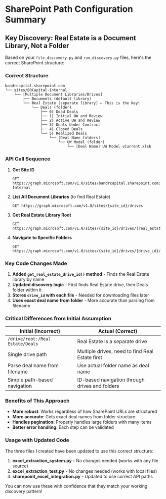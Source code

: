 # SharePoint Path Configuration Summary

## Key Discovery: Real Estate is a Document Library, Not a Folder

Based on your `file_discovery.py` and `run_discovery.py` files, here's the correct SharePoint structure:

### Correct Structure

```
bandrcapital.sharepoint.com
└── sites/BRCapital-Internal
    └── [Multiple Document Libraries/Drives]
        ├── Documents (default library)
        └── Real Estate (separate library) ← This is the key!
            └── Deals (folder)
                ├── 0) Dead Deals
                ├── 1) Initial UW and Review
                ├── 2) Active UW and Review
                ├── 3) Deals Under Contract
                ├── 4) Closed Deals
                └── 5) Realized Deals
                    └── [Deal Name folders]
                        └── UW Model (folder)
                            └── [Deal Name] UW Model vCurrent.xlsb
```

### API Call Sequence

1. **Get Site ID**

   ```
   GET https://graph.microsoft.com/v1.0/sites/bandrcapital.sharepoint.com:/sites/BRCapital-Internal
   ```

2. **List All Document Libraries** (to find Real Estate)

   ```
   GET https://graph.microsoft.com/v1.0/sites/{site_id}/drives
   ```

3. **Get Real Estate Library Root**

   ```
   GET https://graph.microsoft.com/v1.0/sites/{site_id}/drives/{real_estate_drive_id}/root/children
   ```

4. **Navigate to Specific Folders**
   ```
   GET https://graph.microsoft.com/v1.0/sites/{site_id}/drives/{drive_id}/items/{folder_id}/children
   ```

### Key Code Changes Made

1. **Added `get_real_estate_drive_id()` method** - Finds the Real Estate library by name
2. **Updated discovery logic** - First finds Real Estate drive, then Deals folder within it
3. **Stores `drive_id` with each file** - Needed for downloading files later
4. **Uses exact deal name from folder** - More accurate than parsing from filename

### Critical Differences from Initial Assumption

| Initial (Incorrect)              | Actual (Correct)                                |
| -------------------------------- | ----------------------------------------------- |
| `/drive/root:/Real Estate/Deals` | Real Estate is a separate drive                 |
| Single drive path                | Multiple drives, need to find Real Estate first |
| Parse deal name from filename    | Use actual folder name as deal name             |
| Simple path-based navigation     | ID-based navigation through drives and folders  |

### Benefits of This Approach

- **More robust**: Works regardless of how SharePoint URLs are structured
- **More accurate**: Gets exact deal names from folder structure
- **Handles pagination**: Properly handles large folders with many items
- **Better error handling**: Each step can be validated

### Usage with Updated Code

The three files I created have been updated to use this correct structure:

1. **excel_extraction_system.py** - No changes needed (works with any file source)
2. **excel_extraction_test.py** - No changes needed (works with local files)
3. **sharepoint_excel_integration.py** - Updated to use correct API paths

You can now use these with confidence that they match your working discovery pattern!
